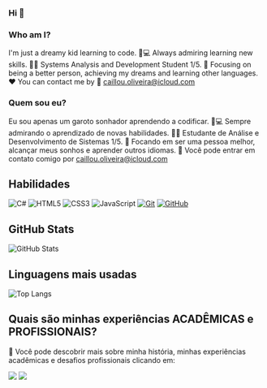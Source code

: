 ### Hi 👋


### Who am I? 

I'm just a dreamy kid learning to code.
🤩💻 Always admiring learning new skills.
🧑‍🎓 Systems Analysis and Development Student 1/5. 
🎯 Focusing on being a better person, achieving my dreams and learning other languages.
❤️ You can contact me by 💌 caillou.oliveira@icloud.com


### Quem sou eu? 

Eu sou apenas um garoto sonhador aprendendo a codificar.
🤩💻 Sempre admirando o aprendizado de novas habilidades.
🧑‍🎓 Estudante de Análise e Desenvolvimento de Sistemas 1/5.
🎯 Focando em ser uma pessoa melhor, alcançar meus sonhos e aprender outros idiomas.
💌 Você pode entrar em contato comigo por caillou.oliveira@icloud.com


## Habilidades
![C#](https://img.shields.io/badge/C%23-0D1117?style=for-the-badge&logo=c-sharp&logoColor=823085)
![HTML5](https://img.shields.io/badge/HTML5-E34F26?style=for-the-badge&logo=html5&logoColor=white)
![CSS3](https://img.shields.io/badge/CSS3-1572B6?style=for-the-badge&logo=css3&logoColor=white)
![JavaScript](https://img.shields.io/badge/JavaScript-F7DF1E?style=for-the-badge&logo=javascript&logoColor=black)
[![Git](https://img.shields.io/badge/Git-000?style=for-the-badge&logo=git&logoColor=E94D5F)](https://git-scm.com/doc)
[![GitHub](https://img.shields.io/badge/GitHub-000?style=for-the-badge&logo=github&logoColor=30A3DC)](https://docs.github.com/)

## GitHub Stats
![GitHub Stats](https://github-readme-stats.vercel.app/api?username=caillouoliveira&theme=transparent&bg_color=000&border_color=30A3DC&show_icons=true&icon_color=30A3DC&title_color=E94D5F&text_color=FFF)
## Linguagens mais usadas
![Top Langs](https://github-readme-stats-git-masterrstaa-rickstaa.vercel.app/api/top-langs/?username=caillouoliveira&layout=compact&bg_color=000&border_color=30A3DC&title_color=E94D5F&text_color=FFF)

## Quais são minhas experiências ACADÊMICAS e PROFISSIONAIS?

🧐 Você pode descobrir mais sobre minha história, minhas experiências acadêmicas e desafios profissionais clicando em:

<a href="https://www.linkedin.com/in/caillouoliveira"><img src="https://img.shields.io/badge/-LinkedIn-black?style=for-the-badge&logo=appveyor"></img></a>
<a href="http://lattes.cnpq.br/4151235037987708"><img src="https://img.shields.io/badge/-Lattes-black?style=for-the-badge&logo=appveyor"></img></a>

